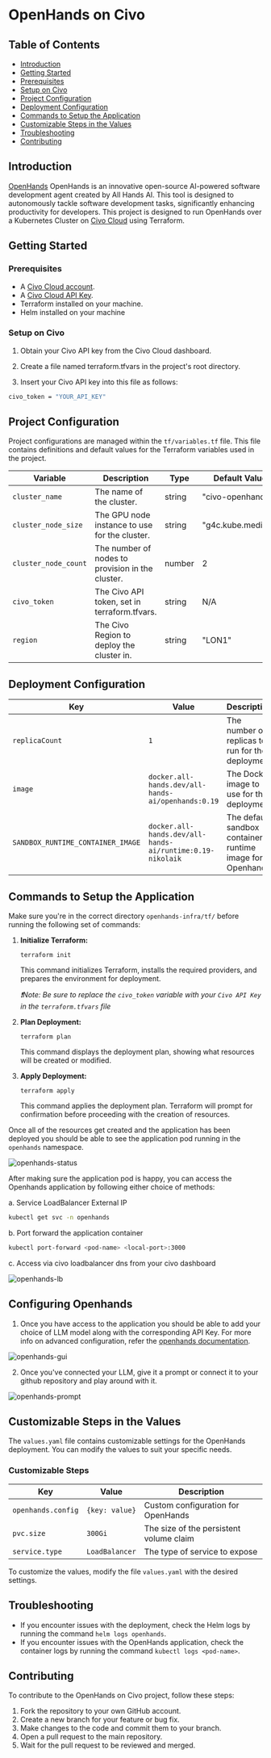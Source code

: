 **OpenHands on Civo**
=====================================

**Table of Contents**
-----------------

* [Introduction](#introduction)
* [Getting Started](#getting-started)
* [Prerequisites](#prerequisites)
* [Setup on Civo](#setup-on-civo)
* [Project Configuration](#project-configuration)
* [Deployment Configuration](#deployment-configuration)
* [Commands to Setup the Application](#commands-to-deploy-the-application)
* [Customizable Steps in the Values](#customizable-steps-in-the-values)
* [Troubleshooting](#troubleshooting)
* [Contributing](#contributing)

**Introduction**
------------

[OpenHands](https://github.com/All-Hands-AI/OpenHands) OpenHands is an innovative open-source AI-powered software development agent created by All Hands AI. This tool is designed to autonomously tackle software development tasks, significantly enhancing productivity for developers. This project is designed to run OpenHands over a Kubernetes Cluster on [Civo Cloud](https://www.civo.com/) using Terraform. 

**Getting Started**
-----------------

### Prerequisites

* A [Civo Cloud account](https://dashboard.civo.com/).
* A [Civo Cloud API Key](https://dashboard.civo.com/security).
* Terraform installed on your machine.
* Helm installed on your machine

### Setup on Civo

1. Obtain your Civo API key from the Civo Cloud dashboard.

2. Create a file named terraform.tfvars in the project's root directory.

3. Insert your Civo API key into this file as follows:

```bash
civo_token = "YOUR_API_KEY"
```

**Project Configuration**
----------------------

Project configurations are managed within the `tf/variables.tf` file. This file contains definitions and default values for the Terraform variables used in the project.

| Variable             | Description                                       | Type   | Default Value      |
|----------------------|---------------------------------------------------|--------|--------------------|
| `cluster_name`       | The name of the cluster.                          | string | "civo-openhands"     |
| `cluster_node_size`  | The GPU node instance to use for the cluster.     | string | "g4c.kube.medium" |
| `cluster_node_count` | The number of nodes to provision in the cluster.  | number | 2                  |
| `civo_token`         | The Civo API token, set in terraform.tfvars.      | string | N/A                |
| `region`             | The Civo Region to deploy the cluster in.         | string | "LON1"             |

**Deployment Configuration**
-------------------------

| Key | Value | Description |
| --- | --- | --- |
| `replicaCount` | `1` | The number of replicas to run for the deployment |
| `image` | `docker.all-hands.dev/all-hands-ai/openhands:0.19` | The Docker image to use for the deployment |
| `SANDBOX_RUNTIME_CONTAINER_IMAGE` | `docker.all-hands.dev/all-hands-ai/runtime:0.19-nikolaik` | The default sandbox container runtime image for Openhands |

**Commands to Setup the Application**
--------------------------------------

Make sure you're in the correct directory `openhands-infra/tf/` before running the following set of commands: 

1.  **Initialize Terraform:**

    ```
    terraform init
    ```

    This command initializes Terraform, installs the required providers, and prepares the environment for deployment.

    *❗️Note: Be sure to replace the `civo_token` variable with your `Civo API Key` in the `terraform.tfvars` file*

2. **Plan Deployment:**

    ```
    terraform plan
    ```

    This command displays the deployment plan, showing what resources will be created or modified.

3. **Apply Deployment:**

    ```
    terraform apply
    ```

    This command applies the deployment plan. Terraform will prompt for confirmation before proceeding with the creation of resources.


Once all of the resources get created and the application has been deployed you should be able to see the application pod running in the  `openhands` namespace. 

![openhands-status](Assets/openhands-pods-status.png)

After making sure the application pod is happy, you can access the Openhands application by following either choice of methods:

a. Service LoadBalancer External IP 

```bash
kubectl get svc -n openhands  
```

b. Port forward the application container 

```bash
kubectl port-forward <pod-name> <local-port>:3000
```

c. Access via civo loadbalancer dns from your civo dashboard

![openhands-lb](Assets/openhands-lb.png)


**Configuring Openhands**
--------------------------------------

1. Once you have access to the application you should be able to add your choice of LLM model along with the corresponding API Key. For more info on advanced configuration, refer the [openhands documentation](https://docs.all-hands.dev/modules/usage/how-to/gui-mode). 

![openhands-gui](Assets/gui.png)

2. Once you've connected your LLM, give it a prompt or connect it to your github repository and play around with it. 

![openhands-prompt](Assets/prompt.png)

**Customizable Steps in the Values**
--------------------------------------

The `values.yaml` file contains customizable settings for the OpenHands deployment. You can modify the values to suit your specific needs.

### Customizable Steps

| Key | Value | Description |
| --- | --- | --- |
| `openhands.config` | `{key: value}` | Custom configuration for OpenHands |
| `pvc.size` | `300Gi` | The size of the persistent volume claim |
| `service.type` | `LoadBalancer` | The type of service to expose |

To customize the values, modify the file `values.yaml` with the desired settings. 

**Troubleshooting**
-----------------

* If you encounter issues with the deployment, check the Helm logs by running the command `helm logs openhands`.
* If you encounter issues with the OpenHands application, check the container logs by running the command `kubectl logs <pod-name>`.

**Contributing**
--------------

To contribute to the OpenHands on Civo project, follow these steps:

1. Fork the repository to your own GitHub account.
2. Create a new branch for your feature or bug fix.
3. Make changes to the code and commit them to your branch.
4. Open a pull request to the main repository.
5. Wait for the pull request to be reviewed and merged.